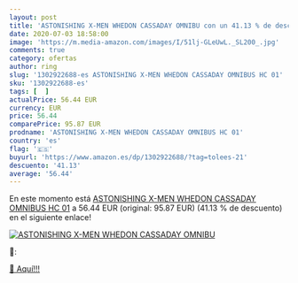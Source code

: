 ```yaml
---
layout: post
title: 'ASTONISHING X-MEN WHEDON CASSADAY OMNIBU con un 41.13 % de descuento'
date: 2020-07-03 18:58:00
image: 'https://m.media-amazon.com/images/I/51lj-GLeUwL._SL200_.jpg'
comments: true
category: ofertas
author: ring
slug: '1302922688-es ASTONISHING X-MEN WHEDON CASSADAY OMNIBUS HC 01'
sku: '1302922688-es'
tags: [  ]
actualPrice: 56.44 EUR
currency: EUR
price: 56.44
comparePrice: 95.87 EUR
prodname: 'ASTONISHING X-MEN WHEDON CASSADAY OMNIBUS HC 01'
country: 'es'
flag: '🇪🇸'
buyurl: 'https://www.amazon.es/dp/1302922688/?tag=tolees-21'
descuento: '41.13'
average: '56.44'
---
```


En este momento está [ASTONISHING X-MEN WHEDON CASSADAY OMNIBUS HC 01](https://www.amazon.es/dp/1302922688/?tag=tolees-21) a 56.44 EUR (original: 95.87 EUR) (41.13 %  de descuento) en el siguiente enlace!

[![ASTONISHING X-MEN WHEDON CASSADAY OMNIBU](https://m.media-amazon.com/images/I/51lj-GLeUwL._SL200_.jpg)](https://www.amazon.es/dp/1302922688/?tag=tolees-21)

🔎:


[🛒 Aquí!!!](https://www.amazon.es/dp/1302922688/?tag=tolees-21)
